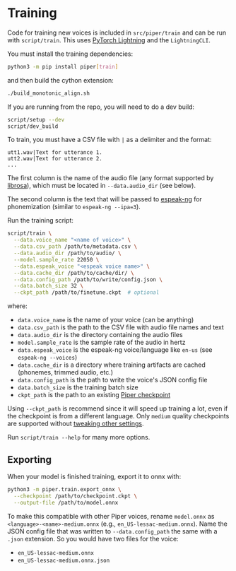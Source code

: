 # Training

Code for training new voices is included in `src/piper/train` and can be run with `script/train`.
This uses [PyTorch Lightning][lighting] and the `LightningCLI`.

You must install the training dependencies:

``` sh
python3 -m pip install piper[train]
```

and then build the cython extension:

``` sh
./build_monotonic_align.sh
```

If you are running from the repo, you will need to do a dev build:

``` sh
script/setup --dev
script/dev_build
```

To train, you must have a CSV file with `|` as a delimiter and the format:

``` csv
utt1.wav|Text for utterance 1.
utt2.wav|Text for utterance 2.
...
```

The first column is the name of the audio file (any format supported by [librosa][]), which must be located in `--data.audio_dir` (see below).

The second column is the text that will be passed to [espeak-ng][] for phonemization (similar to `espeak-ng --ipa=3`).

Run the training script:

``` sh
script/train \
  --data.voice_name "<name of voice>" \
  --data.csv_path /path/to/metadata.csv \
  --data.audio_dir /path/to/audio/ \
  --model.sample_rate 22050 \
  --data.espeak_voice "<espeak voice name>" \
  --data.cache_dir /path/to/cache/dir/ \
  --data.config_path /path/to/write/config.json \
  --data.batch_size 32 \
  --ckpt_path /path/to/finetune.ckpt  # optional
```

where:

* `data.voice_name` is the name of your voice (can be anything)
* `data.csv_path` is the path to the CSV file with audio file names and text
* `data.audio_dir` is the directory containing the audio files
* `model.sample_rate` is the sample rate of the audio in hertz
* `data.espeak_voice` is the espeak-ng voice/language like `en-us` (see `espeak-ng --voices`)
* `data.cache_dir` is a directory where training artifacts are cached (phonemes, trimmed audio, etc.)
* `data.config_path` is the path to write the voice's JSON config file
* `data.batch_size` is the training batch size
* `ckpt_path` is the path to an existing [Piper checkpoint][piper-checkpoints]

Using `--ckpt_path` is recommend since it will speed up training a lot, even if the checkpoint is from a different language. Only `medium` quality checkpoints are supported without [tweaking other settings][audio-config].

Run `script/train --help` for many more options.

## Exporting

When your model is finished training, export it to onnx with:

``` sh
python3 -m piper.train.export_onnx \
  --checkpoint /path/to/checkpoint.ckpt \
  --output-file /path/to/model.onnx
```

To make this compatible with other Piper voices, rename `model.onnx` as `<language>-<name>-medium.onnx` (e.g., `en_US-lessac-medium.onnx`). Name the JSON config file that was written to `--data.config_path` the same with a `.json` extension. So you would have two files for the voice:

* `en_US-lessac-medium.onnx`
* `en_US-lessac-medium.onnx.json`

<!-- Links -->
[espeak-ng]: https://github.com/espeak-ng/espeak-ng
[lighting]: https://lightning.ai/docs/pytorch/stable/
[librosa]: https://librosa.org/doc/latest/index.html
[piper-checkpoints]: https://huggingface.co/datasets/rhasspy/piper-checkpoints
[audio-config]: https://github.com/rhasspy/piper/blob/9b1c6397698b1da11ad6cca2b318026b628328ec/src/python/piper_train/vits/config.py#L20
